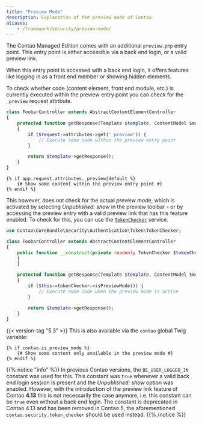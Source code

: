 ```yaml
---
title: "Preview Mode"
description: Explanation of the preview mode of Contao.
aliases:
    - /framework/security/preview-mode/
---
```



The Contao Managed Edition comes with an additional `preview.php` entry point. This entry point is either accessible via
a back end login, or a valid preview link.

When this entry point is accessed with a back end login, it offers features like logging in as a front end member or 
showing hidden elements.

To check whether code (content element, front end module, etc.) is currently executed within the preview entry
point you can check for the `_preview` request attribute.

```php
class FoobarController extends AbstractContentElementController
{
    protected function getResponse(Template $template, ContentModel $model, Request $request): Response
    {
        if ($request->attributes->get('_preview')) {
            // Execute some code within the preview entry point
        }

        return $template->getResponse();
    }
}
```

```twig
{% if app.request.attributes._preview|default %}
    {# Show some content within the preview entry point #}
{% endif %}
```

This however, does not check for the actual _preview mode_, which is activated by selecting _Unpublished: show_ in the
preview toolbar - or by accessing the preview entry with a valid preview link that has this feature enabled. To check
for this, you can use the [`TokenChecker`][TokenChecker] service.

```php
use Contao\CoreBundle\Security\Authentication\Token\TokenChecker;

class FoobarController extends AbstractContentElementController
{
    public function __construct(private readonly TokenChecker $tokenChecker)
    {
    }

    protected function getResponse(Template $template, ContentModel $model, Request $request): Response
    {
        if ($this->tokenChecker->isPreviewMode()) {
            // Execute some code when the preview mode is active
        }

        return $template->getResponse();
    }
}
```

{{< version-tag "5.3" >}} This is also available via the `contao` global Twig variable:

```twig
{% if contao.is_preview_mode %}
    {# Show some content only available in the preview mode #}
{% endif %}
```

{{% notice "info" %}}
In previous Contao versions, the `BE_USER_LOGGED_IN` constant was used for this. This constant was `true` whenever a
valid back end login session is present and the _Unpublished: show_ option was enabled. However, with the introduction of
the preview link feature of Contao **4.13** this is not necessarily the case anymore, i.e. this constant can be `true`
even without a back end login. The constant is deprecated in Contao 4.13 and has been removed in Contao 5, the aforementioned
`contao.security.token_checker` should be used instead.
{{% /notice %}}


[TokenChecker]: /reference/services#tokenchecker
